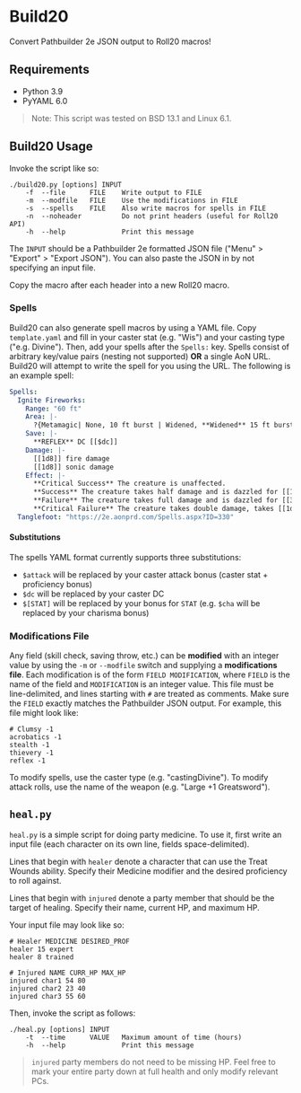 #   Build20

Convert Pathbuilder 2e JSON output to Roll20 macros!


##  Requirements

  - Python 3.9
  - PyYAML 6.0

> Note: This script was tested on BSD 13.1 and Linux 6.1.


##  Build20 Usage

Invoke the script like so:

```
./build20.py [options] INPUT
    -f  --file      FILE    Write output to FILE
    -m  --modfile   FILE    Use the modifications in FILE
    -s  --spells    FILE    Also write macros for spells in FILE
    -n  --noheader          Do not print headers (useful for Roll20 API)
    -h  --help              Print this message
```

The `INPUT` should be a Pathbuilder 2e formatted JSON file ("Menu" > "Export" >
"Export JSON").  You can also paste the JSON in by not specifying an input file.

Copy the macro after each header into a new Roll20 macro.

### Spells

Build20 can also generate spell macros by using a YAML file.  Copy
`template.yaml` and fill in your caster stat (e.g. "Wis") and your casting type
("e.g. Divine").  Then, add your spells after the `Spells:` key.  Spells consist
of arbitrary key/value pairs (nesting not supported) **OR** a single AoN URL.
Build20 will attempt to write the spell for you using the URL.  The following is
an example spell:

```yaml
Spells:
  Ignite Fireworks:
    Range: "60 ft"
    Area: |-
      ?{Metamagic| None, 10 ft burst | Widened, **Widened** 15 ft burst}
    Save: |-
      **REFLEX** DC [[$dc]]
    Damage: |-
      [[1d8]] fire damage
      [[1d8]] sonic damage
    Effect: |-
      **Critical Success** The creature is unaffected.
      **Success** The creature takes half damage and is dazzled for [[1]] round.
      **Failure** The creature takes full damage and is dazzled for [[3]] rounds.
      **Critical Failure** The creature takes double damage, takes [[1d4]] persistent fire damage, and is dazzled for [[1]] minute.
  Tanglefoot: "https://2e.aonprd.com/Spells.aspx?ID=330"
```

#### Substitutions

The spells YAML format currently supports three substitutions:
  - `$attack` will be replaced by your caster attack bonus (caster stat +
    proficiency bonus)
  - `$dc` will be replaced by your caster DC
  - `$[STAT]` will be replaced by your bonus for `STAT` (e.g. `$cha` will be
    replaced by your charisma bonus)

### Modifications File

Any field (skill check, saving throw, etc.) can be **modified** with an integer
value by using the `-m` or `--modfile` switch and supplying a **modifications
file**.  Each modification is of the form `FIELD MODIFICATION`, where `FIELD` is
the name of the field and `MODIFICATION` is an integer value.  This file must be
line-delimited, and lines starting with `#` are treated as comments.  Make sure
the `FIELD` exactly matches the Pathbuilder JSON output.  For example, this file
might look like:

```
# Clumsy -1
acrobatics -1
stealth -1
thievery -1
reflex -1
```

To modify spells, use the caster type (e.g. "castingDivine").  To modify attack rolls,
use the name of the weapon (e.g. "Large +1 Greatsword").

##  `heal.py`

`heal.py` is a simple script for doing party medicine.  To use it, first write
an input file (each character on its own line, fields space-delimited).

Lines that begin with `healer` denote a character that can use the Treat Wounds
ability.  Specify their Medicine modifier and the desired proficiency to roll
against.  

Lines that begin with `injured` denote a party member that should be the target
of healing.  Specify their name, current HP, and maximum HP.

Your input file may look like so:

```
# Healer MEDICINE DESIRED_PROF
healer 15 expert
healer 8 trained

# Injured NAME CURR_HP MAX_HP
injured char1 54 80
injured char2 23 40
injured char3 55 60
```

Then, invoke the script as follows:

```
./heal.py [options] INPUT
    -t  --time      VALUE   Maximum amount of time (hours)
    -h  --help              Print this message
```

> `injured` party members do not need to be missing HP.  Feel free to mark your
> entire party down at full health and only modify relevant PCs.
